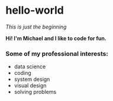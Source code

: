 # hello-world
_This is just the beginning_

__Hi! I'm Michael and I like to code for fun.__  

### Some of my professional interests:
- data science
- coding
- system design
- visual design
- solving problems
